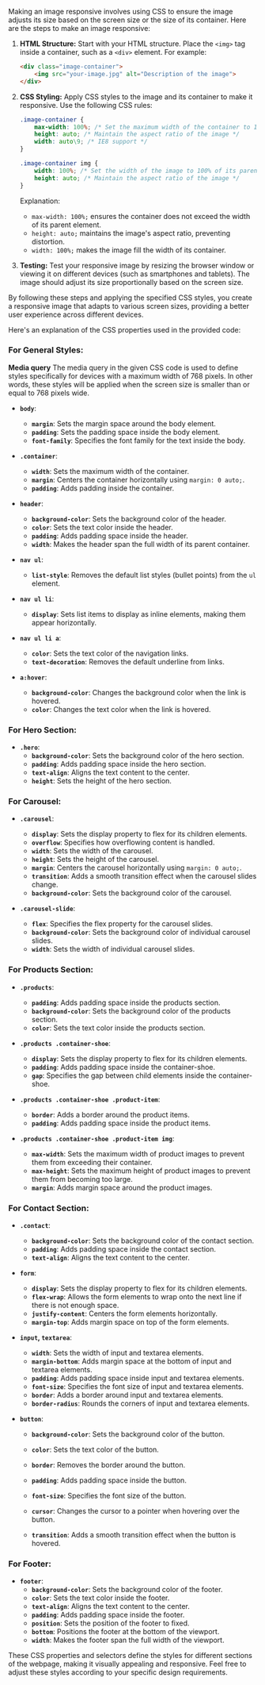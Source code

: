  Making an image responsive involves using CSS to ensure the image adjusts its size based on the screen size or the size of its container. Here are the steps to make an image responsive:

1. **HTML Structure:**
   Start with your HTML structure. Place the `<img>` tag inside a container, such as a `<div>` element. For example:

   ```html
   <div class="image-container">
       <img src="your-image.jpg" alt="Description of the image">
   </div>
   ```

2. **CSS Styling:**
   Apply CSS styles to the image and its container to make it responsive. Use the following CSS rules:

   ```css
   .image-container {
       max-width: 100%; /* Set the maximum width of the container to 100% of its parent element */
       height: auto; /* Maintain the aspect ratio of the image */
       width: auto\9; /* IE8 support */
   }

   .image-container img {
       width: 100%; /* Set the width of the image to 100% of its parent element (the container) */
       height: auto; /* Maintain the aspect ratio of the image */
   }
   ```

   Explanation:
   - `max-width: 100%;` ensures the container does not exceed the width of its parent element.
   - `height: auto;` maintains the image's aspect ratio, preventing distortion.
   - `width: 100%;` makes the image fill the width of its container.

3. **Testing:**
   Test your responsive image by resizing the browser window or viewing it on different devices (such as smartphones and tablets). The image should adjust its size proportionally based on the screen size.

By following these steps and applying the specified CSS styles, you create a responsive image that adapts to various screen sizes, providing a better user experience across different devices.


Here's an explanation of the CSS properties used in the provided code:

### For General Styles:
**Media query**
The media query in the given CSS code is used to define styles specifically for devices with a maximum width of 768 pixels. In other words, these styles will be applied when the screen size is smaller than or equal to 768 pixels wide.

- **`body`**:
  - **`margin`**: Sets the margin space around the body element.
  - **`padding`**: Sets the padding space inside the body element.
  - **`font-family`**: Specifies the font family for the text inside the body.

- **`.container`**:
  - **`width`**: Sets the maximum width of the container.
  - **`margin`**: Centers the container horizontally using `margin: 0 auto;`.
  - **`padding`**: Adds padding inside the container.

- **`header`**:
  - **`background-color`**: Sets the background color of the header.
  - **`color`**: Sets the text color inside the header.
  - **`padding`**: Adds padding space inside the header.
  - **`width`**: Makes the header span the full width of its parent container.

- **`nav ul`**:
  - **`list-style`**: Removes the default list styles (bullet points) from the `ul` element.

- **`nav ul li`**:
  - **`display`**: Sets list items to display as inline elements, making them appear horizontally.

- **`nav ul li a`**:
  - **`color`**: Sets the text color of the navigation links.
  - **`text-decoration`**: Removes the default underline from links.
  
- **`a:hover`**:
  - **`background-color`**: Changes the background color when the link is hovered.
  - **`color`**: Changes the text color when the link is hovered.

### For Hero Section:

- **`.hero`**:
  - **`background-color`**: Sets the background color of the hero section.
  - **`padding`**: Adds padding space inside the hero section.
  - **`text-align`**: Aligns the text content to the center.
  - **`height`**: Sets the height of the hero section.
  
### For Carousel:

- **`.carousel`**:
  - **`display`**: Sets the display property to flex for its children elements.
  - **`overflow`**: Specifies how overflowing content is handled.
  - **`width`**: Sets the width of the carousel.
  - **`height`**: Sets the height of the carousel.
  - **`margin`**: Centers the carousel horizontally using `margin: 0 auto;`.
  - **`transition`**: Adds a smooth transition effect when the carousel slides change.
  - **`background-color`**: Sets the background color of the carousel.

- **`.carousel-slide`**:
  - **`flex`**: Specifies the flex property for the carousel slides.
  - **`background-color`**: Sets the background color of individual carousel slides.
  - **`width`**: Sets the width of individual carousel slides.
  
### For Products Section:

- **`.products`**:
  - **`padding`**: Adds padding space inside the products section.
  - **`background-color`**: Sets the background color of the products section.
  - **`color`**: Sets the text color inside the products section.

- **`.products .container-shoe`**:
  - **`display`**: Sets the display property to flex for its children elements.
  - **`padding`**: Adds padding space inside the container-shoe.
  - **`gap`**: Specifies the gap between child elements inside the container-shoe.

- **`.products .container-shoe .product-item`**:
  - **`border`**: Adds a border around the product items.
  - **`padding`**: Adds padding space inside the product items.

- **`.products .container-shoe .product-item img`**:
  - **`max-width`**: Sets the maximum width of product images to prevent them from exceeding their container.
  - **`max-height`**: Sets the maximum height of product images to prevent them from becoming too large.
  - **`margin`**: Adds margin space around the product images.

### For Contact Section:

- **`.contact`**:
  - **`background-color`**: Sets the background color of the contact section.
  - **`padding`**: Adds padding space inside the contact section.
  - **`text-align`**: Aligns the text content to the center.

- **`form`**:
  - **`display`**: Sets the display property to flex for its children elements.
  - **`flex-wrap`**: Allows the form elements to wrap onto the next line if there is not enough space.
  - **`justify-content`**: Centers the form elements horizontally.
  - **`margin-top`**: Adds margin space on top of the form elements.

- **`input`, `textarea`**:
  - **`width`**: Sets the width of input and textarea elements.
  - **`margin-bottom`**: Adds margin space at the bottom of input and textarea elements.
  - **`padding`**: Adds padding space inside input and textarea elements.
  - **`font-size`**: Specifies the font size of input and textarea elements.
  - **`border`**: Adds a border around input and textarea elements.
  - **`border-radius`**: Rounds the corners of input and textarea elements.

- **`button`**:
  - **`background-color`**: Sets the background color of the button.
  - **`color`**: Sets the text color of the button.
  - **`border`**: Removes the border around the button.


  - **`padding`**: Adds padding space inside the button.
  - **`font-size`**: Specifies the font size of the button.
  - **`cursor`**: Changes the cursor to a pointer when hovering over the button.
  - **`transition`**: Adds a smooth transition effect when the button is hovered.

### For Footer:

- **`footer`**:
  - **`background-color`**: Sets the background color of the footer.
  - **`color`**: Sets the text color inside the footer.
  - **`text-align`**: Aligns the text content to the center.
  - **`padding`**: Adds padding space inside the footer.
  - **`position`**: Sets the position of the footer to fixed.
  - **`bottom`**: Positions the footer at the bottom of the viewport.
  - **`width`**: Makes the footer span the full width of the viewport.

These CSS properties and selectors define the styles for different sections of the webpage, making it visually appealing and responsive. Feel free to adjust these styles according to your specific design requirements.